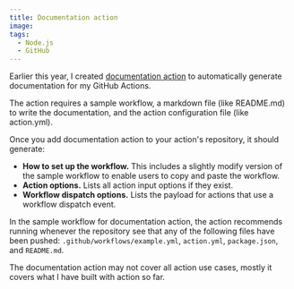 ```yaml
---
title: Documentation action
image:
tags:
  - Node.js
  - GitHub
---
```


Earlier this year, I created [documentation action](https://github.com/katydecorah/documentation-action) to automatically generate documentation for my GitHub Actions.

The action requires a sample workflow, a markdown file (like README.md) to write the documentation, and the action configuration file (like action.yml).

Once you add documentation action to your action's repository, it should generate:

- **How to set up the workflow.** This includes a slightly modify version of the sample workflow to enable users to copy and paste the workflow.
- **Action options.** Lists all action input options if they exist.
- **Workflow dispatch options.** Lists the payload for actions that use a workflow dispatch event.

In the sample workflow for documentation action, the action recommends running whenever the repository see that any of the following files have been pushed: `.github/workflows/example.yml`, `action.yml`, `package.json`, and `README.md`.

The documentation action may not cover all action use cases, mostly it covers what I have built with action so far.
